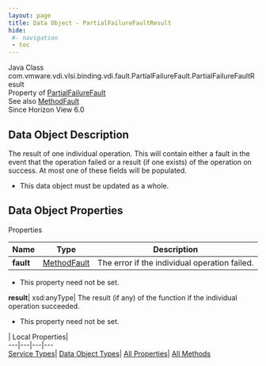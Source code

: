 ```yaml
---
layout: page
title: Data Object - PartialFailureFaultResult
hide:
 #- navigation
 - toc
---
```






Java Class
    com.vmware.vdi.vlsi.binding.vdi.fault.PartialFailureFault.PartialFailureFaultResult  
Property of
     [PartialFailureFault](vdi.fault.PartialFailureFault.md#field_detail)  
See also
     [MethodFault](vmodl.MethodFault.md)  
Since 
    Horizon View 6.0

## Data Object Description 

The result of one individual operation. This will contain either a fault in the event that the operation failed or a result (if one exists) of the operation on success. At most one of these fields will be populated. 

  * This data object must be updated as a whole.



## Data Object Properties

Properties

Name |  Type |  Description   
---|---|---  
**fault**| [MethodFault](vmodl.MethodFault.md)|  The error if the individual operation failed.   


* This property need not be set.

  
**result**|  xsd:anyType|  The result (if any) of the function if the individual operation succeeded.   


* This property need not be set.

  
  
  
 | Local Properties|   
---|---|---|---  
[Service Types](index-mo_types.md)| [Data Object Types](index-do_types.md)| [All Properties](index-properties.md)| [All Methods](index-methods.md)  
  
  

